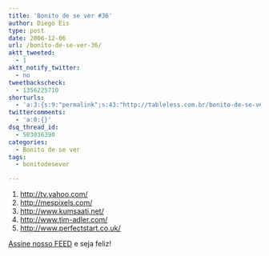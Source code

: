```yaml
---
title: 'Bonito de se ver #36'
author: Diego Eis
type: post
date: 2006-12-06
url: /bonito-de-se-ver-36/
aktt_tweeted:
  - 1
aktt_notify_twitter:
  - no
tweetbackscheck:
  - 1356225710
shorturls:
  - 'a:3:{s:9:"permalink";s:43:"http://tableless.com.br/bonito-de-se-ver-36";s:7:"tinyurl";s:26:"http://tinyurl.com/3urbhky";s:4:"isgd";s:19:"http://is.gd/a6bROB";}'
twittercomments:
  - 'a:0:{}'
dsq_thread_id:
  - 503036390
categories:
  - Bonito de se ver
tags:
  - bonitodesever

---
```

  1. <http://tv.yahoo.com/>
  2. <http://mespixels.com/>
  3. <http://www.kumsaati.net/>
  4. <http://www.tim-adler.com/>
  5. <http://www.perfectstart.co.uk/>

[Assine nosso FEED][1] e seja feliz!

 [1]: http://tableless.com.br/feed/